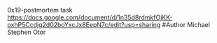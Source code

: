 0x19-postmortem task https://docs.google.com/document/d/1n35d8rdmkfOjKK-oxhP5Ccdjg2d02boYxcJx8EepN7c/edit?usp=sharing #Author Michael Stephen Otor
